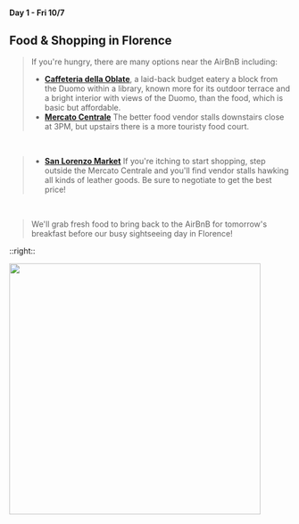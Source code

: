 #### Day 1 - Fri 10/7 
## **Food & Shopping in Florence**

> If you're hungry, there are many options near the AirBnB including: <br>
> - [**Caffeteria della Oblate**](https://www.tripadvisor.com/Restaurant_Review-g187895-d2433470-Reviews-Caffetteria_delle_Oblate-Florence_Tuscany.html), a laid-back budget eatery a block from the Duomo within a library, known more for its outdoor terrace and a bright interior with views of the Duomo, than the food, which is basic but affordable.
> - [**Mercato Centrale**](https://www.mercatocentrale.com/florence/how-it-works/) The better food vendor stalls downstairs close at 3PM, but upstairs there is a more touristy food court.

<br>

> - [**San Lorenzo Market**](https://www.visitflorence.com/what-to-do-in-florence/shopping/san-lorenzo-central-market.html) If you're itching to start shopping, step outside the Mercato Centrale and you'll find vendor stalls hawking all kinds of leather goods.  Be sure to negotiate to get the best price!

<br>

> We'll grab fresh food to bring back to the AirBnB for tomorrow's breakfast before our busy sightseeing day in Florence!

::right::

<img src="/heart-of-florence-restaurants.jpg" height="450" width="450" style="margin:auto"/>